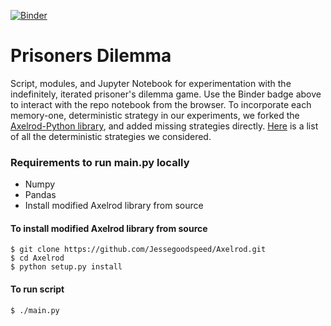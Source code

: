 [![Binder](https://mybinder.org/badge_logo.svg)](https://mybinder.org/v2/gh/Jessegoodspeed/PrisonersDilemma/HEAD?urlpath=lab)

# Prisoners Dilemma
Script, modules, and Jupyter Notebook for experimentation with the indefinitely, iterated prisoner's dilemma game. Use the Binder badge above to interact with the repo notebook from the browser. To incorporate each memory-one, deterministic strategy in our experiments, we forked the [Axelrod-Python library](https://github.com/Axelrod-Python/Axelrod/tree/master), and added missing strategies directly. [Here](https://github.com/Jessegoodspeed/PrisonersDilemma/blob/main/ListOfDeterministicStrategies.md) is a list of all the deterministic strategies we considered.

### Requirements to run main.py locally
* Numpy
* Pandas
* Install modified Axelrod library from source

#### To install modified Axelrod library from source
```
$ git clone https://github.com/Jessegoodspeed/Axelrod.git
$ cd Axelrod
$ python setup.py install
```
#### To run script
```
$ ./main.py
```
